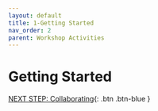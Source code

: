 ```yaml
---
layout: default
title: 1-Getting Started
nav_order: 2
parent: Workshop Activities
---
```


# Getting Started

[NEXT STEP: Collaborating](act-2.html){: .btn .btn-blue }

